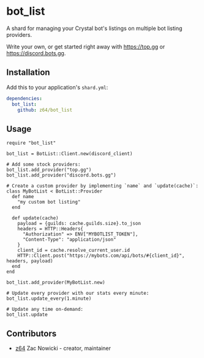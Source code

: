 # bot_list

A shard for managing your Crystal bot's listings on multiple bot listing providers.

Write your own, or get started right away with https://top.gg or https://discord.bots.gg.

## Installation

Add this to your application's `shard.yml`:

```yaml
dependencies:
  bot_list:
    github: z64/bot_list
```

## Usage

```crystal
require "bot_list"

bot_list = BotList::Client.new(discord_client)

# Add some stock providers:
bot_list.add_provider("top.gg")
bot_list.add_provider("discord.bots.gg")

# Create a custom provider by implementing `name` and `update(cache)`:
class MyBotList < BotList::Provider
  def name
    "my custom bot listing"
  end

  def update(cache)
    payload = {guilds: cache.guilds.size}.to_json
    headers = HTTP::Headers{
      "Authorization" => ENV["MYBOTLIST_TOKEN"],
      "Content-Type": "application/json"
    }
    client_id = cache.resolve_current_user.id
    HTTP::Client.post("https://mybots.com/api/bots/#{client_id}", headers, payload)
  end
end

bot_list.add_provider(MyBotList.new)

# Update every provider with our stats every minute:
bot_list.update_every(1.minute)

# Update any time on-demand:
bot_list.update
```

## Contributors

- [z64](https://github.com/z64) Zac Nowicki - creator, maintainer
